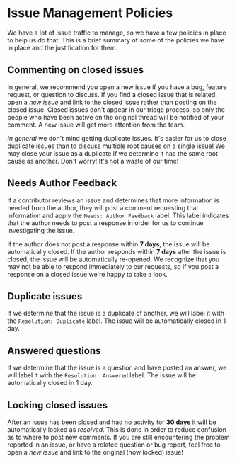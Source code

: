 # Issue Management Policies

We have a lot of issue traffic to manage, so we have a few policies in place to help us do that. This is a brief summary of some of the policies we have in place and the justification for them.

## Commenting on closed issues

In general, we recommend you open a new issue if you have a bug, feature request, or question to discuss. If you find a closed issue that is related, open a *new issue* and link to the closed issue rather than posting on the closed issue. Closed issues don't appear in our triage process, so only the people who have been active on the original thread will be notified of your comment. A new issue will get more attention from the team.

*In general* we don't mind getting duplicate issues. It's easier for us to close duplicate issues than to discuss multiple root causes on a single issue! We may close your issue as a duplicate if we determine it has the same root cause as another. Don't worry! It's not a waste of our time!

## Needs Author Feedback

If a contributor reviews an issue and determines that more information is needed from the author, they will post a comment requesting that information and apply the `Needs: Author Feedback` label. This label indicates that the author needs to post a response in order for us to continue investigating the issue.

If the author does not post a response within **7 days**, the issue will be automatically closed. If the author responds within **7 days** after the issue is closed, the issue will be automatically re-opened. We recognize that you may not be able to respond immediately to our requests, so if you post a response on a closed issue we're happy to take a look.

## Duplicate issues

If we determine that the issue is a duplicate of another, we will label it with the `Resolution: Duplicate` label. The issue will be automatically closed in 1 day.

## Answered questions

If we determine that the issue is a question and have posted an answer, we will label it with the `Resolution: Answered` label. The issue will be automatically closed in 1 day.

## Locking closed issues

After an issue has been closed and had no activity for **30 days** it will be automatically locked as *resolved*. This is done in order to reduce confusion as to where to post new comments. If you are still encountering the problem reported in an issue, or have a related question or bug report, feel free to open a *new issue* and link to the original (now locked) issue!
